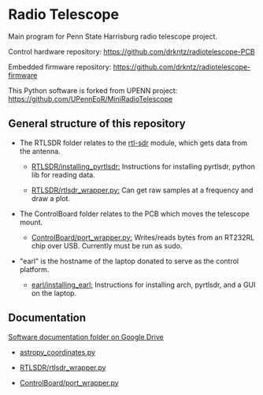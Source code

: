 # Radio Telescope

Main program for Penn State Harrisburg radio telescope project. 

Control hardware repository: https://github.com/drkntz/radiotelescope-PCB

Embedded firmware repository: https://github.com/drkntz/radiotelescope-firmware

This Python software is forked from UPENN project: https://github.com/UPennEoR/MiniRadioTelescope

## General structure of this repository

* The RTLSDR folder relates to the [rtl-sdr](https://rtl-sdr.com) module, which gets data from the antenna.

  * [RTLSDR/installing_pyrtlsdr:](RTLSDR/installing_pyrtlsdr) Instructions for installing pyrtlsdr, python lib for reading data.
  
  * [RTLSDR/rtlsdr_wrapper.py:](RTLSDR/rtlsdr_wrapper.py) Can get raw samples at a frequency and draw a plot.

* The ControlBoard folder relates to the PCB which moves the telescope mount.

  * [ControlBoard/port_wrapper.py:](ControlBoard/port_wrapper.py) Writes/reads bytes from an RT232RL chip over USB. Currently must be run as sudo.

* "earl" is the hostname of the laptop donated to serve as the control platform.
  
  * [earl/installing_earl:](earl/installing_earl) Instructions for installing arch, pyrtlsdr, and a GUI on the laptop.

## Documentation

[Software documentation folder on Google Drive](https://drive.google.com/drive/folders/1lzj3X5Istw0j4d1xbYx2XgU6ZHmYsZLo)

* [astropy_coordinates.py](https://docs.google.com/document/d/1qpQ_SRinI0ADAfMxYnLgn-8IxUDTiz-_WAb4TQxqFYk)

* [RTLSDR/rtlsdr_wrapper.py](https://docs.google.com/document/d/1XA12joOU6Yji55qQAi5daokHakzWAKffufSam6EbvlQ)

* [ControlBoard/port_wrapper.py](https://docs.google.com/document/d/1AYz8a0kYeIECHZkxlMaqzaY4veql7QWp9-3E0fqa3-M)


